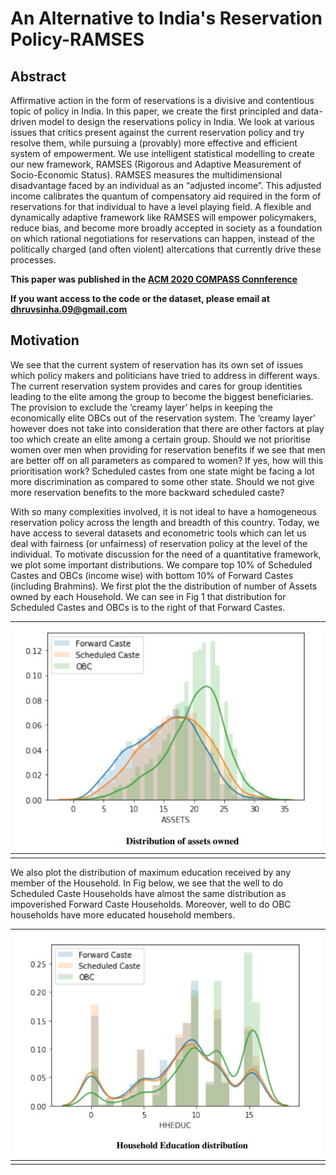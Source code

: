 # An Alternative to India's Reservation Policy-RAMSES

## Abstract 

Affirmative action in the form of reservations is a divisive
and contentious topic of policy in India. In this paper, we
create the first principled and data-driven model to design the
reservations policy in India. We look at various issues that
critics present against the current reservation policy and try
resolve them, while pursuing a (provably) more effective and
efficient system of empowerment. We use intelligent statistical
modelling to create our new framework, RAMSES (Rigorous
and Adaptive Measurement of Socio-Economic Status). RAMSES measures the multidimensional disadvantage faced by an
individual as an “adjusted income”. This adjusted income calibrates the quantum of compensatory aid required in the form
of reservations for that individual to have a level playing field.
A flexible and dynamically adaptive framework like RAMSES
will empower policymakers, reduce bias, and become more
broadly accepted in society as a foundation on which rational
negotiations for reservations can happen, instead of the politically charged (and often violent) altercations that currently
drive these processes.

**This paper was published in the [ACM 2020 COMPASS Connference](https://dl.acm.org/doi/abs/10.1145/3378393.3402240)**

**If you want access to the code or the dataset, please email at dhruvsinha.09@gmail.com**

## Motivation

We see that the current system of reservation has its own set
of issues which policy makers and politicians have tried to
address in different ways. The current reservation system
provides and cares for group identities leading to the elite
among the group to become the biggest beneficiaries. The
provision to exclude the ‘creamy layer’ helps in keeping the
economically elite OBCs out of the reservation system. The
‘creamy layer’ however does not take into consideration that
there are other factors at play too which create an elite among
a certain group. Should we not prioritise women over men
when providing for reservation benefits if we see that men are
better off on all parameters as compared to women? If yes,
how will this prioritisation work? Scheduled castes from one
state might be facing a lot more discrimination as compared to
some other state. Should we not give more reservation benefits
to the more backward scheduled caste?

With so many complexities involved, it is not ideal to have a
homogeneous reservation policy across the length and breadth
of this country. Today, we have access to several datasets
and econometric tools which can let us deal with fairness (or
unfairness) of reservation policy at the level of the individual.
To motivate discussion for the need of a quantitative framework, we plot some important distributions. We compare top
10% of Scheduled Castes and OBCs (income wise) with bottom 10% of Forward Castes (including Brahmins). We first
plot the the distribution of number of Assets owned by each
Household. We can see in Fig 1 that distribution for Scheduled Castes and
OBCs is to the right of that Forward Castes.

| ![assests.jpg](/ramses-images/assets.jpg) | 
|:--:| 
||

We also plot the distribution of maximum education received
by any member of the Household. In Fig below, we see that the well to do Scheduled Caste
Households have almost the same distribution as impoverished Forward Caste Households. Moreover, well to do OBC
households have more educated household members. 

| ![education.jpg](/ramses-images/education.jpg) | 
|:--:| 
||


